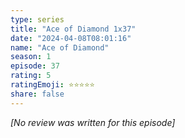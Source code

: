 ```yaml
---
type: series
title: "Ace of Diamond 1x37"
date: "2024-04-08T08:01:16"
name: "Ace of Diamond"
season: 1
episode: 37
rating: 5
ratingEmoji: ⭐️⭐️⭐️⭐️⭐️
share: false
---
```


_[No review was written for this episode]_
